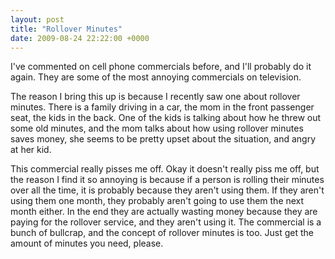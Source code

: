 ```yaml
---
layout: post
title: "Rollover Minutes"
date: 2009-08-24 22:22:00 +0000
---
```

I've commented on cell phone commercials before, and I'll probably do it again. They are some of the most annoying commercials on television.

The reason I bring this up is because I recently saw one about rollover minutes. There is a family driving in a car, the mom in the front passenger seat, the kids in the back. One of the kids is talking about how he threw out some old minutes, and the mom talks about how using rollover minutes saves money, she seems to be pretty upset about the situation, and angry at her kid.

This commercial really pisses me off. Okay it doesn't really piss me off, but the reason I find it so annoying is because if a person is rolling their minutes over all the time, it is probably because they aren't using them. If they aren't using them one month, they probably aren't going to use them the next month either. In the end they are actually wasting money because they are paying for the rollover service, and they aren't using it. The commercial is a bunch of bullcrap, and the concept of rollover minutes is too. Just get the amount of minutes you need, please.
